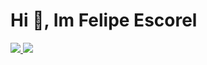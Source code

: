 # Hi 👋, Im Felipe Escorel 
<a href="https://www.linkedin.com/in/felipe-escorel/" target="_blank">
  <img src='https://img.shields.io/badge/LinkedIn-0077B5?style=for-the-badge&logo=linkedin&logoColor=white'>
</a>

<a href="mailto:felipe.escorel@gmail.com">
  <img src='https://img.shields.io/badge/Gmail-D14836?style=for-the-badge&logo=gmail&logoColor=white'>
</a>


<!-- <img src='https://github-readme-stats.vercel.app/api?username=fffeiip&theme=dark&hide=contribs&show_icons=true'> -->
<!--
**fffeiip/fffeiip** is a ✨ _special_ ✨ repository because its `README.md` (this file) appears on your GitHub profile.

Here are some ideas to get you started:

- 🔭 I’m currently working on ...
- 🌱 I’m currently learning ...
- 👯 I’m looking to collaborate on ...
- 🤔 I’m looking for help with ...
- 💬 Ask me about ...
- 📫 How to reach me: ...
- 😄 Pronouns: ...
- ⚡ Fun fact: ...
-->
